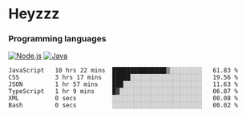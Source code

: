 # Heyzzz  

### Programming languages  

[![Node.js](https://img.shields.io/badge/-Node.js-262626?style=for-the-badge)](https://nodejs.org)
[![Java](https://img.shields.io/badge/-Java-262626?style=for-the-badge)](https://java.com)

<!--START_SECTION:waka-->

```text
JavaScript   10 hrs 22 mins  ███████████████▒░░░░░░░░░   61.83 %
CSS          3 hrs 17 mins   █████░░░░░░░░░░░░░░░░░░░░   19.56 %
JSON         1 hr 57 mins    ███░░░░░░░░░░░░░░░░░░░░░░   11.63 %
TypeScript   1 hr 9 mins     █▓░░░░░░░░░░░░░░░░░░░░░░░   06.87 %
XML          0 secs          ░░░░░░░░░░░░░░░░░░░░░░░░░   00.08 %
Bash         0 secs          ░░░░░░░░░░░░░░░░░░░░░░░░░   00.02 %
```

<!--END_SECTION:waka-->
